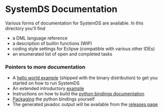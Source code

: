 <!--
{% comment %}
Modifications Copyright 2020 Graz University of Technology

Licensed to the Apache Software Foundation (ASF) under one or more
contributor license agreements.  See the NOTICE file distributed with
this work for additional information regarding copyright ownership.
The ASF licenses this file to you under the Apache License, Version 2.0
(the "License"); you may not use this file except in compliance with
the License.  You may obtain a copy of the License at

http://www.apache.org/licenses/LICENSE-2.0

Unless required by applicable law or agreed to in writing, software
distributed under the License is distributed on an "AS IS" BASIS,
WITHOUT WARRANTIES OR CONDITIONS OF ANY KIND, either express or implied.
See the License for the specific language governing permissions and
limitations under the License.
{% end comment %}
-->

# SystemDS Documentation

Various forms of documentation for SystemDS are available.
In this directory you'll find 
* a DML language reference
* a description of builtin functions (WIP)
* coding style settings for Eclipse (compatible with various other IDEs)
* an enumerated list of open and completed tasks

### Pointers to more documentation
* A [hello world example](https://github.com/tugraz-isds/systemds/blob/master/src/assembly/bin/README.md) (shipped with the binary distribution) to get you started on how to run SystemDS
* An extended introductory [example](https://github.com/tugraz-isds/systemds/blob/master/bin/README.md)
* Instructions on how to build the [python bindings documentation](https://github.com/tugraz-isds/systemds/blob/master/src/main/python/docs/README.md)
* [Packaging](https://github.com/tugraz-isds/systemds/blob/master/src/main/python/BUILD_INSTRUCTIONS.md)
 the python bindings yourself 
* The generated javadoc output will be available from the [releases page](https://github.com/tugraz-isds/systemds/releases)
  